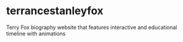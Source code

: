 # terrancestanleyfox
Terry Fox biography website that features interactive and educational timeline with animations
